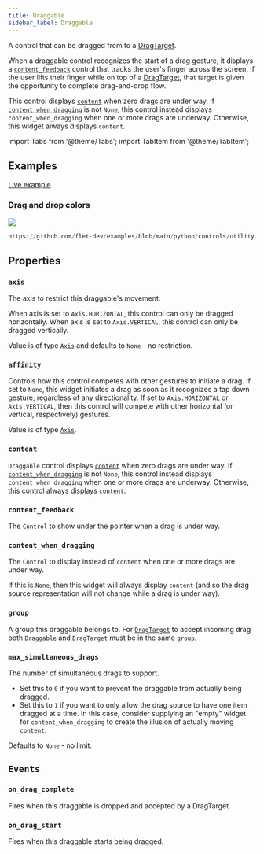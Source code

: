 ```yaml
---
title: Draggable
sidebar_label: Draggable
---
```


A control that can be dragged from to a [DragTarget](/docs/controls/dragtarget).

When a draggable control recognizes the start of a drag gesture, it displays a [`content_feedback`](#content_feedback) control that tracks the user's finger across the screen. If the user lifts their finger while on top of a [DragTarget](/docs/controls/dragtarget), that target is given the opportunity to complete drag-and-drop flow.

This control displays [`content`](#content) when zero drags are under way.
If [`content_when_dragging`](#content_when_dragging) is not `None`, this control instead
displays `content_when_dragging` when one or more drags are underway. Otherwise, this widget always displays `content`.

import Tabs from '@theme/Tabs';
import TabItem from '@theme/TabItem';

## Examples

[Live example](https://flet-controls-gallery.fly.dev/utility/draggable)

### Drag and drop colors

<img src="/img/docs/controls/drag-and-drop/drag-drop.gif" className="screenshot-50" />


```python reference
https://github.com/flet-dev/examples/blob/main/python/controls/utility/drag-target-draggable/dragabble-target-example.py
```


## Properties

### `axis`

The axis to restrict this draggable's movement.

When axis is set to `Axis.HORIZONTAL`, this control can only be dragged horizontally. 
When axis is set to `Axis.VERTICAL`, this control can only be dragged vertically.

Value is of type [`Axis`](/docs/reference/types/axis) and defaults to `None` - no restriction.

### `affinity`

Controls how this control competes with other gestures to initiate a drag.
If set to `None`, this widget initiates a drag as soon as it recognizes a tap down gesture, regardless of any directionality. 
If set to `Axis.HORIZONTAL` or `Axis.VERTICAL`, then this control will compete with other horizontal (or vertical, respectively) gestures.

Value is of type [`Axis`](/docs/reference/types/axis).

### `content`

`Draggable` control displays [`content`](#content) when zero drags are under way.
If [`content_when_dragging`](#content_when_dragging) is not `None`, this control instead
displays `content_when_dragging` when one or more drags are underway. Otherwise, this control always displays `content`.

### `content_feedback`

The `Control` to show under the pointer when a drag is under way.

### `content_when_dragging`

The `Control` to display instead of `content` when one or more drags are under way.

If this is `None`, then this widget will always display `content` (and so the drag source representation will not change while a drag is under way).

### `group`

A group this draggable belongs to. For [`DragTarget`](/docs/controls/dragtarget) to accept incoming drag
both `Draggable` and `DragTarget` must be in the same `group`.

### `max_simultaneous_drags`

The number of simultaneous drags to support.

- Set this to `0` if you want to prevent the draggable from actually being dragged.
- Set this to `1` if you want to only allow the drag source to have one item dragged at a time. In this case, consider supplying an "empty" widget for `content_when_dragging` to create the illusion of actually moving `content`.

Defaults to `None` - no limit.

## `Events`

### `on_drag_complete`

Fires when this draggable is dropped and accepted by a DragTarget.

### `on_drag_start`

Fires when this draggable starts being dragged.
